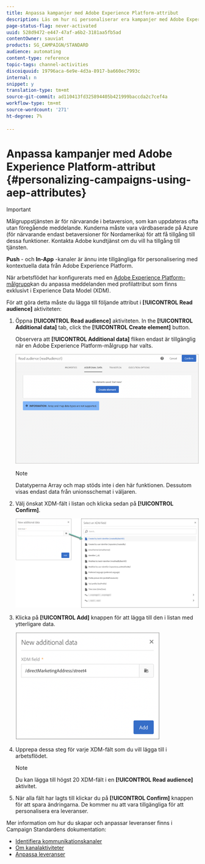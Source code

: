 ```yaml
---
title: Anpassa kampanjer med Adobe Experience Platform-attribut
description: Läs om hur ni personaliserar era kampanjer med Adobe Experience Platform-attribut.
page-status-flag: never-activated
uuid: 528d9472-e447-47af-a6b2-3181aa5fb5ad
contentOwner: sauviat
products: SG_CAMPAIGN/STANDARD
audience: automating
content-type: reference
topic-tags: channel-activities
discoiquuid: 19796aca-6e9e-4d3a-8917-ba660ec7993c
internal: n
snippet: y
translation-type: tm+mt
source-git-commit: ad110413fd325894405b421999baccda2c7cef4a
workflow-type: tm+mt
source-wordcount: '271'
ht-degree: 7%

---
```



# Anpassa kampanjer med Adobe Experience Platform-attribut {#personalizing-campaigns-using-aep-attributes}

>[!IMPORTANT]
>
>Målgruppstjänsten är för närvarande i betaversion, som kan uppdateras ofta utan föregående meddelande. Kunderna måste vara värdbaserade på Azure (för närvarande endast betaversioner för Nordamerika) för att få tillgång till dessa funktioner. Kontakta Adobe kundtjänst om du vill ha tillgång till tjänsten.
>
>**Push** - och **In-App** -kanaler är ännu inte tillgängliga för personalisering med kontextuella data från Adobe Experience Platform.

När arbetsflödet har konfigurerats med en [Adobe Experience Platform-målgrupp](../../audiences/using/aep-about-audience-destinations-service.md)kan du anpassa meddelanden med profilattribut som finns exklusivt i Experience Data Model (XDM).

För att göra detta måste du lägga till följande attribut i **[!UICONTROL Read audience]** aktiviteten:

1. Öppna **[!UICONTROL Read audience]** aktiviteten. In the **[!UICONTROL Additional data]** tab, click the **[!UICONTROL Create element]** button.

   Observera att **[!UICONTROL Additional data]** fliken endast är tillgänglig när en Adobe Experience Platform-målgrupp har valts.

   ![](assets/aep_wkf_readaudience_attributes.png)

   >[!NOTE]
   >
   >Datatyperna Array och map stöds inte i den här funktionen. Dessutom visas endast data från unionsschemat i väljaren.

1. Välj önskat XDM-fält i listan och klicka sedan på **[!UICONTROL Confirm]**.

   ![](assets/aep_wkf_readaudience_perso1.png)

1. Klicka på **[!UICONTROL Add]** knappen för att lägga till den i listan med ytterligare data.

   ![](assets/aep_wkf_readaudience_perso3.png)

1. Upprepa dessa steg för varje XDM-fält som du vill lägga till i arbetsflödet.

   >[!NOTE]
   >
   >Du kan lägga till högst 20 XDM-fält i en **[!UICONTROL Read audience]** aktivitet.

1. När alla fält har lagts till klickar du på **[!UICONTROL Confirm]** knappen för att spara ändringarna. De kommer nu att vara tillgängliga för att personalisera era leveranser.

Mer information om hur du skapar och anpassar leveranser finns i Campaign Standardens dokumentation:

* [Identifiera kommunikationskanaler](../../channels/using/get-started-communication-channels.md)
* [Om kanalaktiviteter](../../automating/using/about-channel-activities.md)
* [Anpassa leveranser](../../designing/using/personalization.md)

